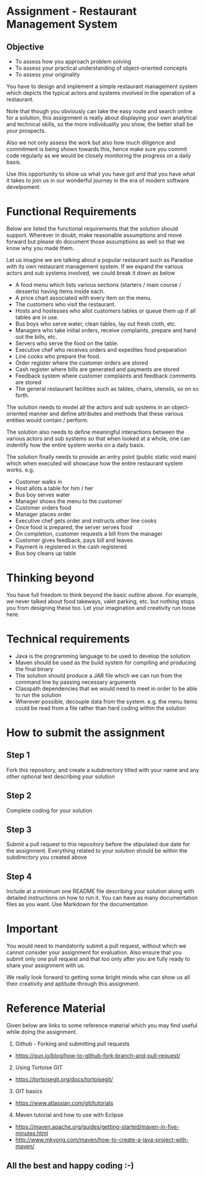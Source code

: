 # Assignment - Restaurant Management System
## Objective
- To assess how you approach problem solving
- To assess your practical understanding of object-oriented concepts
- To assess your originality

You have to design and implement a simple restaurant management system which depicts the typical actors and systems involved in the operation of a restaurant.

Note that though you obviously can take the easy route and search online for a solution, this assignment is really about displaying your own analytical and technical skills, so the more individuality you show, the better shall be your prospects.

Also we not only assess the work but also how much diligence and commitment is being shown towards this, hence make sure you commit code regularly as we would be closely monitoring the progress on a daily basis.

Use this opportunity to show us what you have got and that you have what it takes to join us in our wonderful journey in the era of modern software develpoment.

# Functional Requirements
Below are listed the functional requirements that the solution should support. Wherever in doubt, make reasonable assumptions and move forward but please do document those assumptions as well so that we know why you made them.

Let us imagine we are talking about a popular restaurant such as Paradise with its own restaurant management system. If we expand the various actors and sub systems involved, we could break it down as below
- A food menu which lists various sections (starters / main course / desserts) having items inside each.
- A price chart associated with every item on the menu.
- The customers who visit the restaurant.
- Hosts and hostesses who allot customers tables or queue them up if all tables are in use.
- Bus boys who serve water, clean tables, lay out fresh cloth, etc. 
- Managers who take initial orders, receive complaints, prepare and hand out the bills, etc.
- Servers who serve the food on the table.
- Executive chef who receives orders and expedites food preparation
- Line cooks who prepare the food.
- Order register where the customer orders are stored
- Cash register where bills are generated and payments are stored
- Feedback system where customer complaints and feedback comments are stored
- The general restaurant facilities such as tables, chairs, utensils, so on so forth.

The solution needs to model all the actors and sub systems in an object-oriented manner and define attributes and methods that these various entities would contain / perform.

The solution also needs to define meaningful interactions between the various actors and sub systems so that when looked at a whole, one can indentify how the entire system works on a daily basis.

The solution finally needs to provide an entry point (public static void main) which when executed will showcase how the entire restaurant system works. e.g. 
- Customer walks in
- Host allots a table for him / her
- Bus boy serves water
- Manager shows the menu to the customer
- Customer orders food
- Manager places order
- Executive chef gets order and instructs other line cooks
- Once food is prepared, the server serves food
- On completion, customer requests a bill from the manager
- Customer gives feedback, pays bill and leaves
- Payment is registered in the cash registered
- Bus boy cleans up table

# Thinking beyond
You have full freedom to think beyond the basic outline above. For example, we never talked about food takeways, valet parking, etc. but nothing stops you from designing these too. Let your imagination and creativity run loose here.

# Technical requirements
- Java is the programming language to be used to develop the solution
- Maven should be used as the build system for compiling and producing the final binary
- The solution should produce a JAR file which we can run from the command line by passing necessary arguments
- Classpath dependencies that we would need to meet in order to be able to run the solution
- Wherever possible, decouple data from the system. e.g. the menu items could be read from a file rather than hard coding within the solution
 
# How to submit the assignment
## Step 1
Fork this repository, and create a subdirectory titled with your name and any other optional text describing your solution
## Step 2
Complete coding for your solution
## Step 3
Submit a pull request to this repository before the stipulated due date for the assignment. Everything related to your solution should be within the subdirectory you created above
## Step 4
Include at a minimum one README file describing your solution along with detailed instructions on how to run it. You can have as many documentation files as you want. Use Markdown for the documentation

# Important
You would need to mandatorily submit a pull request, without which we cannot consider your assignment for evaluation. Also ensure that you submit only one pull request and that too only after you are fully ready to share your assignment with us.

We really look forward to getting some bright minds who can show us all their creativity and aptitude through this assignment.

# Reference Material
Given below are links to some reference material which you may find useful while doing the assignment.

1. Github - Forking and submitting pull requests
 - https://gun.io/blog/how-to-github-fork-branch-and-pull-request/

2. Using Tortoise GIT
 - https://tortoisegit.org/docs/tortoisegit/

3. GIT basics
 - https://www.atlassian.com/git/tutorials

4. Maven tutorial and how to use with Eclipse
 - https://maven.apache.org/guides/getting-started/maven-in-five-minutes.html
 - http://www.mkyong.com/maven/how-to-create-a-java-project-with-maven/

## All the best and happy coding :-)
